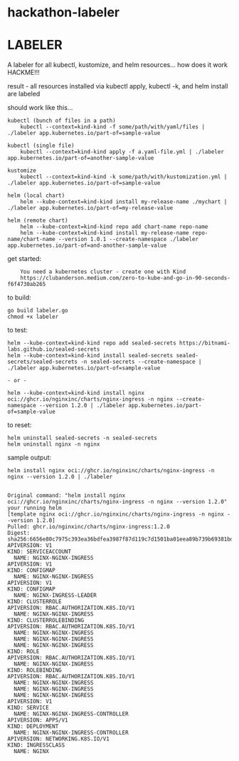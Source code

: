 # hackathon-labeler

# LABELER
A labeler for all kubectl, kustomize, and helm resources...  how does it work
HACKME!!!

result - all resources installed via kubectl apply, kubectl -k, and helm install are labeled


should work like this...

    kubectl (bunch of files in a path)
        kubectl --context=kind-kind -f some/path/with/yaml/files | ./labeler app.kubernetes.io/part-of=sample-value

    kubectl (single file)
        kubectl --context=kind-kind apply -f a.yaml-file.yml | ./labeler app.kubernetes.io/part-of=another-sample-value
    
    kustomize
        kubectl --context=kind-kind -k some/path/with/kustomization.yml | ./labeler app.kubernetes.io/part-of=sample-value

    helm (local chart)
        helm --kube-context=kind-kind install my-release-name ./mychart | ./labeler app.kubernetes.io/part-of=my-release-value

    helm (remote chart)
        helm --kube-context=kind-kind repo add chart-name repo-name
        helm --kube-context=kind-kind install my-release-name repo-name/chart-name --version 1.0.1 --create-namespace ./labeler  app.kubernetes.io/part-of=and-another-sample-value

get started:

        You need a kubernetes cluster - create one with Kind
        https://clubanderson.medium.com/zero-to-kube-and-go-in-90-seconds-f6f4730ab265

to build:

    go build labeler.go
    chmod +x labeler

to test:

    helm --kube-context=kind-kind repo add sealed-secrets https://bitnami-labs.github.io/sealed-secrets
    helm --kube-context=kind-kind install sealed-secrets sealed-secrets/sealed-secrets -n sealed-secrets --create-namespace | ./labeler app.kubernetes.io/part-of=sample-value
    
    - or -

    helm --kube-context=kind-kind install nginx oci://ghcr.io/nginxinc/charts/nginx-ingress -n nginx --create-namespace --version 1.2.0 | ./labeler app.kubernetes.io/part-of=sample-value
 
to reset:

    helm uninstall sealed-secrets -n sealed-secrets
    helm uninstall nginx -n nginx


sample output:

    helm install nginx oci://ghcr.io/nginxinc/charts/nginx-ingress -n nginx --version 1.2.0 | ./labeler


    Original command: "helm install nginx oci://ghcr.io/nginxinc/charts/nginx-ingress -n nginx --version 1.2.0"
    your running helm
    [template nginx oci://ghcr.io/nginxinc/charts/nginx-ingress -n nginx --version 1.2.0]
    Pulled: ghcr.io/nginxinc/charts/nginx-ingress:1.2.0
    Digest: sha256:6656e80c7975c393ea36bdfea3987f87d119c7d1501ba01eea89b739b69381bd
    APIVERSION: V1
    KIND: SERVICEACCOUNT
      NAME: NGINX-NGINX-INGRESS
    APIVERSION: V1
    KIND: CONFIGMAP
      NAME: NGINX-NGINX-INGRESS
    APIVERSION: V1
    KIND: CONFIGMAP
      NAME: NGINX-INGRESS-LEADER
    KIND: CLUSTERROLE
    APIVERSION: RBAC.AUTHORIZATION.K8S.IO/V1
      NAME: NGINX-NGINX-INGRESS
    KIND: CLUSTERROLEBINDING
    APIVERSION: RBAC.AUTHORIZATION.K8S.IO/V1
      NAME: NGINX-NGINX-INGRESS
      NAME: NGINX-NGINX-INGRESS
      NAME: NGINX-NGINX-INGRESS
    KIND: ROLE
    APIVERSION: RBAC.AUTHORIZATION.K8S.IO/V1
      NAME: NGINX-NGINX-INGRESS
    KIND: ROLEBINDING
    APIVERSION: RBAC.AUTHORIZATION.K8S.IO/V1
      NAME: NGINX-NGINX-INGRESS
      NAME: NGINX-NGINX-INGRESS
      NAME: NGINX-NGINX-INGRESS
    APIVERSION: V1
    KIND: SERVICE
      NAME: NGINX-NGINX-INGRESS-CONTROLLER
    APIVERSION: APPS/V1
    KIND: DEPLOYMENT
      NAME: NGINX-NGINX-INGRESS-CONTROLLER
    APIVERSION: NETWORKING.K8S.IO/V1
    KIND: INGRESSCLASS
      NAME: NGINX